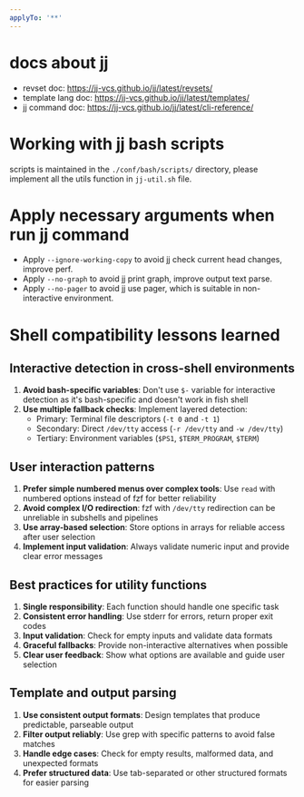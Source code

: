 ```yaml
---
applyTo: '**'
---
```


# docs about jj

- revset doc: https://jj-vcs.github.io/jj/latest/revsets/
- template lang doc: https://jj-vcs.github.io/jj/latest/templates/
- jj command doc: https://jj-vcs.github.io/jj/latest/cli-reference/


# Working with jj bash scripts

scripts is maintained in the `./conf/bash/scripts/` directory, please
implement all the utils function in `jj-util.sh` file.

# Apply necessary arguments when run jj command

- Apply `--ignore-working-copy` to avoid jj check current head changes, improve perf.
- Apply `--no-graph` to avoid jj print graph, improve output text parse.
- Apply `--no-pager` to avoid jj use pager, which is suitable in non-interactive environment.

# Shell compatibility lessons learned

## Interactive detection in cross-shell environments

1. **Avoid bash-specific variables**: Don't use `$-` variable for interactive detection as it's bash-specific and doesn't work in fish shell
2. **Use multiple fallback checks**: Implement layered detection:
   - Primary: Terminal file descriptors (`-t 0` and `-t 1`)
   - Secondary: Direct `/dev/tty` access (`-r /dev/tty` and `-w /dev/tty`)
   - Tertiary: Environment variables (`$PS1`, `$TERM_PROGRAM`, `$TERM`)

## User interaction patterns

1. **Prefer simple numbered menus over complex tools**: Use `read` with numbered options instead of fzf for better reliability
2. **Avoid complex I/O redirection**: fzf with `/dev/tty` redirection can be unreliable in subshells and pipelines
3. **Use array-based selection**: Store options in arrays for reliable access after user selection
4. **Implement input validation**: Always validate numeric input and provide clear error messages

## Best practices for utility functions

1. **Single responsibility**: Each function should handle one specific task
2. **Consistent error handling**: Use stderr for errors, return proper exit codes
3. **Input validation**: Check for empty inputs and validate data formats
4. **Graceful fallbacks**: Provide non-interactive alternatives when possible
5. **Clear user feedback**: Show what options are available and guide user selection

## Template and output parsing

1. **Use consistent output formats**: Design templates that produce predictable, parseable output
2. **Filter output reliably**: Use grep with specific patterns to avoid false matches
3. **Handle edge cases**: Check for empty results, malformed data, and unexpected formats
4. **Prefer structured data**: Use tab-separated or other structured formats for easier parsing
